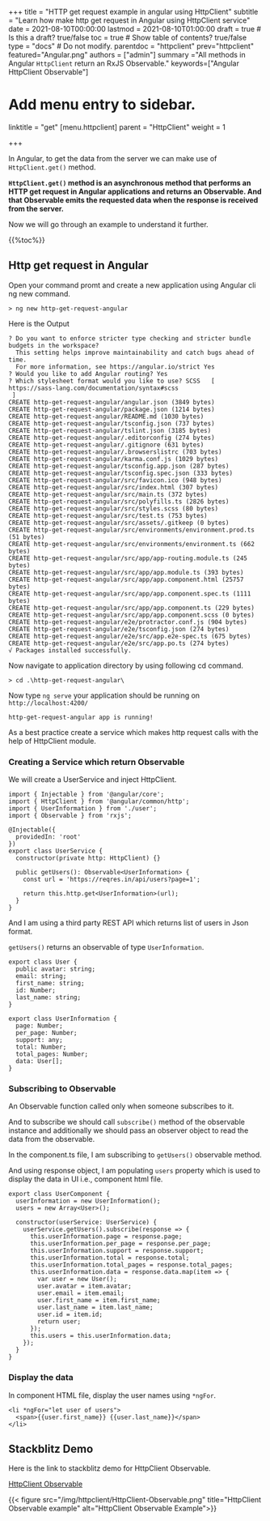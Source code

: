 +++
title = "HTTP get request example in angular using HttpClient"
subtitle = "Learn how make http get request in Angular using HttpClient service"
date = 2021-08-10T00:00:00
lastmod = 2021-08-10T01:00:00
draft = true  # Is this a draft? true/false
toc = true  # Show table of contents? true/false
type = "docs"  # Do not modify.
parentdoc = "httpclient"
prev="httpclient"
featured="Angular.png"
authors = ["admin"]
summary ="All methods in Angular `HttpClient` return an RxJS Observable."
keywords=["Angular HttpClient Observable"]

# Add menu entry to sidebar.

linktitle = "get"
[menu.httpclient]
  parent = "HttpClient"
  weight = 1

+++

In Angular, to get the data from the server we can make use of `HttpClient.get()` method. 

**`HttpClient.get()` method is an asynchronous method that performs an HTTP get request in Angular applications and returns an Observable. And that Observable emits the requested data when the response is received from the server.**

Now we will go through an example to understand it further. 

{{%toc%}}

## Http get request in Angular

Open your command promt and create a new application using Angular cli ng new command.

```
> ng new http-get-request-angular
```

Here is the Output

```
? Do you want to enforce stricter type checking and stricter bundle budgets in the workspace?
  This setting helps improve maintainability and catch bugs ahead of time.
  For more information, see https://angular.io/strict Yes
? Would you like to add Angular routing? Yes
? Which stylesheet format would you like to use? SCSS   [ https://sass-lang.com/documentation/syntax#scss
 ]
CREATE http-get-request-angular/angular.json (3849 bytes)
CREATE http-get-request-angular/package.json (1214 bytes)
CREATE http-get-request-angular/README.md (1030 bytes)
CREATE http-get-request-angular/tsconfig.json (737 bytes)
CREATE http-get-request-angular/tslint.json (3185 bytes)
CREATE http-get-request-angular/.editorconfig (274 bytes)
CREATE http-get-request-angular/.gitignore (631 bytes)
CREATE http-get-request-angular/.browserslistrc (703 bytes)
CREATE http-get-request-angular/karma.conf.js (1029 bytes)
CREATE http-get-request-angular/tsconfig.app.json (287 bytes)
CREATE http-get-request-angular/tsconfig.spec.json (333 bytes)
CREATE http-get-request-angular/src/favicon.ico (948 bytes)
CREATE http-get-request-angular/src/index.html (307 bytes)
CREATE http-get-request-angular/src/main.ts (372 bytes)
CREATE http-get-request-angular/src/polyfills.ts (2826 bytes)
CREATE http-get-request-angular/src/styles.scss (80 bytes)
CREATE http-get-request-angular/src/test.ts (753 bytes)
CREATE http-get-request-angular/src/assets/.gitkeep (0 bytes)
CREATE http-get-request-angular/src/environments/environment.prod.ts (51 bytes)
CREATE http-get-request-angular/src/environments/environment.ts (662 bytes)
CREATE http-get-request-angular/src/app/app-routing.module.ts (245 bytes)
CREATE http-get-request-angular/src/app/app.module.ts (393 bytes)
CREATE http-get-request-angular/src/app/app.component.html (25757 bytes)
CREATE http-get-request-angular/src/app/app.component.spec.ts (1111 bytes)
CREATE http-get-request-angular/src/app/app.component.ts (229 bytes)
CREATE http-get-request-angular/src/app/app.component.scss (0 bytes)
CREATE http-get-request-angular/e2e/protractor.conf.js (904 bytes)
CREATE http-get-request-angular/e2e/tsconfig.json (274 bytes)
CREATE http-get-request-angular/e2e/src/app.e2e-spec.ts (675 bytes)
CREATE http-get-request-angular/e2e/src/app.po.ts (274 bytes)
√ Packages installed successfully.
```

Now navigate to application directory by using following cd command.

```
> cd .\http-get-request-angular\
```

Now type `ng serve` your application should be running on `http://localhost:4200/`

```
http-get-request-angular app is running!
```

As a best practice create a service which makes http request calls with the help of HttpClient module.

### Creating a Service which return  Observable

We will create a UserService and inject HttpClient.

```
import { Injectable } from '@angular/core';
import { HttpClient } from '@angular/common/http';
import { UserInformation } from './user';
import { Observable } from 'rxjs';

@Injectable({
  providedIn: 'root'
})
export class UserService {
  constructor(private http: HttpClient) {}

  public getUsers(): Observable<UserInformation> {
    const url = 'https://reqres.in/api/users?page=1';

    return this.http.get<UserInformation>(url);
  }
}
```
And I am using a third party REST API which returns list of users in Json format. 

`getUsers()` returns an observable of type `UserInformation`.

```
export class User {
  public avatar: string;
  email: string;
  first_name: string;
  id: Number;
  last_name: string;
}

export class UserInformation {
  page: Number;
  per_page: Number;
  support: any;
  total: Number;
  total_pages: Number;
  data: User[];
}

```

### Subscribing to Observable

An Observable function called only when someone subscribes to it. 

And to subscribe we should call `subscribe()` method of the observable instance and additionally we should pass an observer object to read the data from the observable.

In the component.ts file, I am subscribing to `getUsers()` observable method.

And using response object, I am populating `users` property which is used to display the data in UI i.e., component html file.

```
export class UserComponent {
  userInformation = new UserInformation();
  users = new Array<User>();

  constructor(userService: UserService) {
    userService.getUsers().subscribe(response => {
      this.userInformation.page = response.page;
      this.userInformation.per_page = response.per_page;
      this.userInformation.support = response.support;
      this.userInformation.total = response.total;
      this.userInformation.total_pages = response.total_pages;
      this.userInformation.data = response.data.map(item => {
        var user = new User();
        user.avatar = item.avatar;
        user.email = item.email;
        user.first_name = item.first_name;
        user.last_name = item.last_name;
        user.id = item.id;
        return user;
      });
      this.users = this.userInformation.data;
    });
  }
}
```
### Display the data

In component HTML file, display the user names using `*ngFor`.

```
<li *ngFor="let user of users">
  <span>{{user.first_name}} {{user.last_name}}</span>
</li>
```

## Stackblitz Demo

Here is the link to stackblitz demo for HttpClient Observable.

[HttpClient Observable](https://stackblitz.com/edit/httpclientobservable?file=src%2Fapp%2Fuser.component.ts)

{{< figure src="/img/httpclient/HttpClient-Observable.png" title="HttpClient Observable example" alt="HttpClient Observable Example">}}








